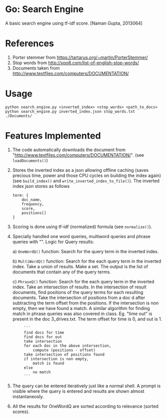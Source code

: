 # Go: Search Engine
A basic search engine using tf-idf score. [Naman Gupta, 2013064]

# References

1. Porter stemmer from https://tartarus.org/~martin/PorterStemmer/
2. Stop words from http://xpo6.com/list-of-english-stop-words/
3. Documents taken from http://www.textfiles.com/computers/DOCUMENTATION/

# Usage

`python search_engine.py <inverted_index> <stop_words> <path_to_docs>`
`python search_engine.py inverted_index.json stop_words.txt ./Documents/` 

# Features Implemented

1. The code automatically downloads the document from "http://www.textfiles.com/computers/DOCUMENTATION/". (see `loadDocuments()`)

2. Stores the inverted index as a json allowing offline caching (saves precious time, power and those CPU cycles on building the index again) (see `build_index()` and `write_inverted_index_to_file()`). 
	The inverted index json stores as follows 
	```
	term: {
		doc_name,
		frequency,
		score,
		positions[]
	}
	```

3. Scoring is done using tf-idf (normalized) formula (see `normalize()`). 

4. Specially handled one word queries, multiword queries and phrase queries with "<query>". Logic for Query results:
	
	a) `OneWordQ()` function: Search for the query term in the inverted index.  
	
	b) `MultiWordQ()` function: Search for the each query term in the inverted index. Take a union of results. Make a set. The output is the list of documents that contain any of the query terms.
	
	c) `PhraseQ()` function: Search for the each query term in the inverted index. Take an intersection of results. In the intersection of result documents, find positions of the query terms for each resulting documents. Take the intersection of positions from a doc d after subtracting the term offset  from the positions. If the intersection is non empty, then we have found a match. A similar algorithm for finding match in phrase queries was also covered in class.
		Eg. "time out" is present in the doc 3_drives.txt. The term offset for time is 0, and out is 1.
			
			```
			find docs for time
			find docs for out
			take intersection
			for each doc in the above intersection,
				compute (positions - offset) 
			take intersection of positions found
			if intersection is non empty, 
				match is found
			else
				no match
			```

5. The query can be entered iteratively just like a normal shell. A prompt is visible where the query is entered and results are shown almost instantaneosly.

6. All the results for OneWordQ are sorted according to relevance (sorted scores).
